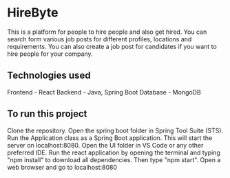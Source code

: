 # HireByte

This is a platform for people to hire people and also get hired. You can search form various job posts for different profiles, locations and requirements. You can also create a job post for candidates if you want to hire people for your company.

## Technologies used

Frontend - React
Backend - Java, Spring Boot
Database - MongoDB

## To run this project

Clone the repository.
Open the spring boot folder in Spring  Tool Suite (STS). 
Run the Application class as a Spring Boot application. This will start the server on localhost:8080.
Open the UI folder in VS Code or any other preferred IDE.
Run the react application by opening the terminal and typing "npm install" to download all dependencies. Then type "npm start".
Open a web browser and go to localhost:8080